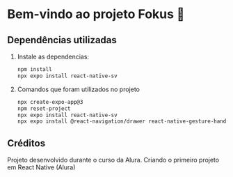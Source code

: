 # Bem-vindo ao projeto Fokus 👋

## Dependências utilizadas

1. Instale as dependencias:
   ```bash
   npm install
   npx expo install react-native-sv 
   ```

2. Comandos que foram utilizados no projeto

   ```bash
   npx create-expo-app@3
   npm reset-project
   npx expo install react-native-sv 
   npx expo install @react-navigation/drawer react-native-gesture-handler react-native-reanimated
   ```

## Créditos

Projeto desenvolvido durante o curso da Alura. Criando o primeiro projeto em React Native (Alura)
